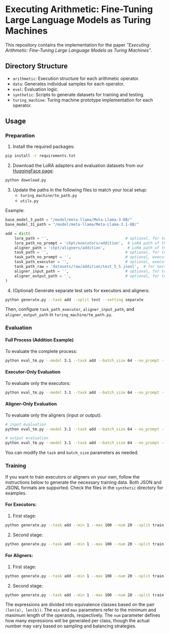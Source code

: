 # Executing Arithmetic: Fine-Tuning Large Language Models as Turing Machines

This repository contains the implementation for the paper *"Executing Arithmetic: Fine-Tuning Large Language Models as Turing Machines"*.

## Directory Structure

- `arithmetic`: Execution structure for each arithmetic operator.
- `data`: Generates individual samples for each operator.
- `eval`: Evaluation logic.
- `synthetic`: Scripts to generate datasets for training and testing.
- `turing_machine`: Turing machine prototype implementation for each operator.

## Usage

### Preparation

1. Install the required packages:
```bash
pip install -r requirements.txt
```

2. Download the LoRA adapters and evaluation datasets from our [HuggingFace page](https://huggingface.co/NJUDeepEngine/CAEF_llama3.1_8b):
```bash
python download.py
```

3. Update the paths in the following files to match your local setup:
   - `turing_machine/tm_path.py`
   - `utils.py`

Example:
```python
base_model_3_path = "/model/meta-llama/Meta-Llama-3-8B/"
base_model_31_path = "/model/meta-llama/Meta-Llama-3.1-8B/"

add = dict(
    lora_path = '',                                  # optional, for testing first-stage executor
    lora_path_no_prompt = 'ckpt/executors/addition',  # LoRA path of the executor
    aligner_path = 'ckpt/aligners/addition',          # LoRA path of the aligner
    task_path = '',                                  # optional, for testing first-stage executor
    task_path_no_prompt = '',                        # optional, executor for one-step transition
    task_path_executor = '',                         # optional, executor for full process
    task_path_raw = 'datasets/raw/addition/test_5_5.jsonl',  # for testing whole process
    aligner_input_path = '',                         # optional, for testing aligner input
    aligner_output_path = '',                        # optional, for testing aligner output
)
```

4. (Optional) Generate separate test sets for executors and aligners:
```bash
python generate.py --task add --split test --setting separate
```
Then, configure `task_path_executor`, `aligner_input_path`, and `aligner_output_path` in `turing_machine/tm_path.py`.

### Evaluation

#### Full Process (Addition Example)

To evaluate the complete process:
```bash
python eval_tm.py --model 3.1 --task add --batch_size 64 --no_prompt --execute --alignment
```

#### Executor-Only Evaluation

To evaluate only the executors:
```bash
python eval_tm.py --model 3.1 --task add --batch_size 64 --no_prompt --execute
```

#### Aligner-Only Evaluation

To evaluate only the aligners (input or output):
```bash
# input evaluation
python eval_tm.py --model 3.1 --task add --batch_size 64 --no_prompt --aligner_input

# output evaluation
python eval_tm.py --model 3.1 --task add --batch_size 64 --no_prompt --aligner_output
```

You can modify the `task` and `batch_size` parameters as needed.

### Training

If you want to train executors or aligners on your own, follow the instructions below to generate the necessary training data. Both JSON and JSONL formats are supported. Check the files in the `synthetic` directory for examples.

#### For Executors:

1. First stage:
```bash
python generate.py --task add --min 1 --max 100 --num 20 --split train --setting execute
```

2. Second stage:
```bash
python generate.py --task add --min 1 --max 100 --num 20 --split train --no_prompt --setting execute
```

#### For Aligners:

1. First stage:
```bash
python generate.py --task add --min 1 --max 100 --num 20 --split train --setting alignment
```

2. Second stage:
```bash
python generate.py --task add --min 1 --max 100 --num 20 --split train --no_prompt --setting alignment
```

The expressions are divided into equivalence classes based on the pair `(len(a), len(b))`. The `min` and `max` parameters refer to the minimum and maximum length of the operands, respectively. The `num` parameter defines how many expressions will be generated per class, though the actual number may vary based on sampling and balancing strategies.